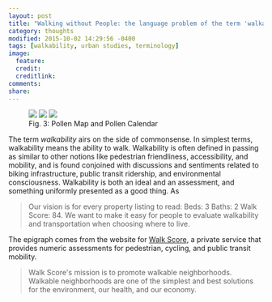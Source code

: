 ```yaml
---
layout: post
title: "Walking without People: the language problem of the term 'walkability'"
category: thoughts
modified: 2015-10-02 14:29:56 -0400
tags: [walkability, urban studies, terminology]
image:
  feature: 
  credit: 
  creditlink: 
comments: 
share: 
---
```

<figure class="third">
    <img src="/images/walking/PDW-pollen-1.png">
    <img src="/images/walking/PDW-pollen-1.png">
    <img src="/images/walking/PDW-pollen-1.png">
    <figcaption>Fig. 3: Pollen Map and Pollen Calendar</figcaption>
</figure>

The term *walkability* airs on the side of commonsense. In simplest terms, walkability means the ability to walk. Walkability is often defined in passing as similar to other notions like pedestrian friendliness, accessibility, and mobility, and is found conjoined with discussions and sentiments related to biking infrastructure, public transit ridership, and environmental consciousness. Walkability is both an ideal and an assessment, and something uniformly presented as a good thing. As 

>Our vision is for every property listing to read: Beds: 3 Baths: 2 Walk Score: 84. We want to make it easy for people to evaluate walkability and transportation when choosing where to live.

The epigraph comes from the website for [Walk Score](https://www.walkscore.com/about.shtml), a private service that provides numeric assessments for pedestrian, cycling, and public transit mobility. 

>Walk Score's mission is to promote walkable neighborhoods. Walkable neighborhoods are one of the simplest and best solutions for the environment, our health, and our economy. 